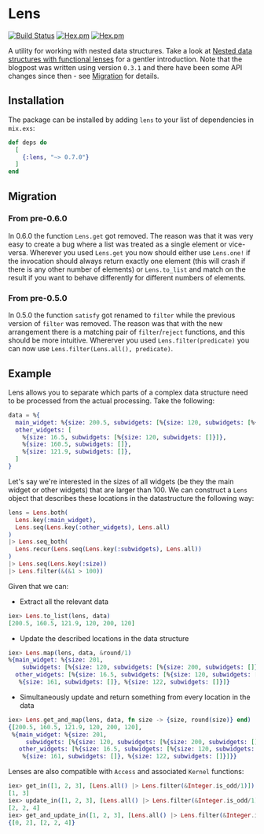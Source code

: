 # Lens

[![Build Status](https://travis-ci.org/obrok/lens.png?branch=master)](https://travis-ci.org/obrok/lens)
[![Hex.pm](http://img.shields.io/hexpm/v/lens.svg)](https://hex.pm/packages/lens) [![Hex.pm](http://img.shields.io/hexpm/dt/lens.svg)](https://hex.pm/packages/lens)

A utility for working with nested data structures. Take a look at
[Nested data structures with functional lenses](https://yapee.svbtle.com/nested-data-structures-with-lens)
for a gentler introduction. Note that the blogpost was written using version `0.3.1` and there have been some API
changes since then - see [Migration](#migration) for details.

## Installation

The package can be installed by adding `lens` to your list of dependencies in `mix.exs`:

```elixir
def deps do
  [
    {:lens, "~> 0.7.0"}
  ]
end
```

## Migration

### From pre-0.6.0

In 0.6.0 the function `Lens.get` got removed. The reason was that it was very easy to create a bug where a list was
treated as a single element or vice-versa. Wherever you used `Lens.get` you now should either use `Lens.one!` if the
invocation should always return exactly one element (this will crash if there is any other number of elements) or
`Lens.to_list` and match on the result if you want to behave differently for different numbers of elements.

### From pre-0.5.0

In 0.5.0 the function `satisfy` got renamed to `filter` while the previous version of `filter` was removed. The reason
was that with the new arrangement there is a matching pair of `filter`/`reject` functions, and this should be more
intuitive. Whererver you used `Lens.filter(predicate)` you can now use `Lens.filter(Lens.all(), predicate)`.

## Example

Lens allows you to separate which parts of a complex data structure need to be processed from the actual
processing. Take the following:

```elixir
data = %{
  main_widget: %{size: 200.5, subwidgets: [%{size: 120, subwidgets: [%{size: 200, subwidgets: []}]}]},
  other_widgets: [
    %{size: 16.5, subwidgets: [%{size: 120, subwidgets: []}]},
    %{size: 160.5, subwidgets: []},
    %{size: 121.9, subwidgets: []},
  ]
}
```

Let's say we're interested in the sizes of all widgets (be they the main widget or other widgets) that are larger than 100.
We can construct a `Lens` object that describes these locations in the datastructure the following way:

```elixir
lens = Lens.both(
  Lens.key(:main_widget),
  Lens.seq(Lens.key(:other_widgets), Lens.all)
)
|> Lens.seq_both(
  Lens.recur(Lens.seq(Lens.key(:subwidgets), Lens.all))
)
|> Lens.seq(Lens.key(:size))
|> Lens.filter(&(&1 > 100))
```

Given that we can:

* Extract all the relevant data

```elixir
iex> Lens.to_list(lens, data)
[200.5, 160.5, 121.9, 120, 200, 120]
```

* Update the described locations in the data structure

```elixir
iex> Lens.map(lens, data, &round/1)
%{main_widget: %{size: 201,
    subwidgets: [%{size: 120, subwidgets: [%{size: 200, subwidgets: []}]}]},
  other_widgets: [%{size: 16.5, subwidgets: [%{size: 120, subwidgets: []}]},
   %{size: 161, subwidgets: []}, %{size: 122, subwidgets: []}]}
```

* Simultaneously update and return something from every location in the data

```elixir
iex> Lens.get_and_map(lens, data, fn size -> {size, round(size)} end)
{[200.5, 160.5, 121.9, 120, 200, 120],
 %{main_widget: %{size: 201,
     subwidgets: [%{size: 120, subwidgets: [%{size: 200, subwidgets: []}]}]},
   other_widgets: [%{size: 16.5, subwidgets: [%{size: 120, subwidgets: []}]},
    %{size: 161, subwidgets: []}, %{size: 122, subwidgets: []}]}}
```

Lenses are also compatible with `Access` and associated `Kernel` functions:

```elixir
iex> get_in([1, 2, 3], [Lens.all() |> Lens.filter(&Integer.is_odd/1)])
[1, 3]
iex> update_in([1, 2, 3], [Lens.all() |> Lens.filter(&Integer.is_odd/1)], fn x -> x + 1 end)
[2, 2, 4]
iex> get_and_update_in([1, 2, 3], [Lens.all() |> Lens.filter(&Integer.is_odd/1)], fn x -> {x - 1, x + 1} end)
{[0, 2], [2, 2, 4]}
```
